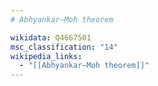 ```yaml
---
# Abhyankar–Moh theorem

wikidata: Q4667501
msc_classification: "14"
wikipedia_links:
  - "[[Abhyankar–Moh theorem]]"
---
```

